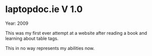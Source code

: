 laptopdoc.ie V 1.0
===============
Year: 2009

This was my first ever attempt at  a website after reading a book and learning about 
table tags.

This in no way represents my abilities now.
